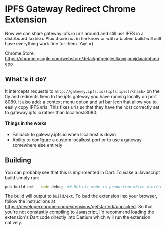 IPFS Gateway Redirect Chrome Extension
======================================
Now we can share gateway.ipfs.io urls around and still use IPFS in a distributed
fashion. Plus those not in the know or with a broken build will still have
everything work fine for them. Yay! =)  

Chrome Store: https://chrome.google.com/webstore/detail/gifgeigleclkondjnmijdajabbhmoepo

What's it do?
-------------
It intercepts requests to ```http://gateway.ipfs.io/(ipfs|ipns)/<hash>``` on the
fly and redirects them to the ipfs gateway you have running locally on
port 8080. It also adds a context menu option and url bar icon that allow you
to easily copy IPFS urls. This fixes urls so that they have the host correctly
set to gateway.ipfs.io rather than localhost:8080.

#### Things in the works
* Fallback to gateway.ipfs.io when localhost is down
* Ability to configure a custom localhost port or to use a gateway
  somewhere else entirely

Building
--------
You can probably see that this is implemented in Dart. To make a Javascript
build simply run:
```sh
pub build ext --mode debug  ## Default mode is production which minifies the JS
```
The build will output to ```build/ext```. To load the extension into your
browser, follow the instructions at
https://developer.chrome.com/extensions/getstarted#unpacked. So that you're not
constantly compiling to Javascript, I'd recommend loading the extension's Dart
code directly into Dartium which will run the extension natively.
